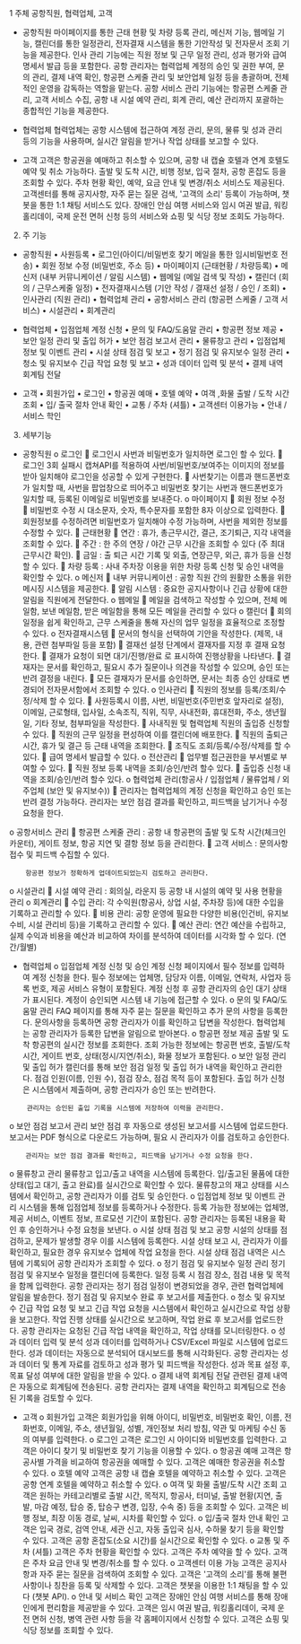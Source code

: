 1 주체
  공항직원, 협력업체, 고객
 - 공항직원
	마이페이지를 통한 근태 현황 및 차량 등록 관리, 메신저 기능, 	웹메일 기능, 캘린더를 통한 일정관리, 전자결재 시스템을 통한 	기안작성 및 전자문서 조회 기능을 제공한다.
	인사 관리 기능에는 직원 정보 및 근무 일정 관리, 성과 평가와 	급여 명세서 발급 등을 포함한다.
	공항 관리자는 협력업체 계정의 승인 및 권한 부여, 문의 관리, 	결제 내역 확인, 항공편 스케줄 관리 및 보안업체 일정 등을 	총괄하며, 전체적인 운영을 감독하는 역할을 맡는다.
	공항 서비스 관리 기능에는 항공편 스케줄 관리, 고객 서비스 	수집, 공항 내 시설 예약 관리, 회계 관리, 예산 관리까지 	포괄하는 종합적인 기능을 제공한다.
     
 - 협력업체
	협력업체는 공항 시스템에 접근하여 계정 관리, 문의, 물류 및 	성과 관리 등의 기능을 사용하며, 실시간 알림을 받거나 작업 	상태를 보고할 수 있다.


 - 고객
	고객은 항공권을 예매하고 취소할 수 있으며, 공항 내 캡슐 	호텔과 연계 호텔도 예약 및 취소 가능하다. 
	출발 및 도착 시간, 비행 정보, 입국 절차, 공항 혼잡도 등을 	조회할 수 있다. 
	주차 현황 확인, 예약, 요금 안내 및 변경/취소 서비스도 	제공된다. 
	고객센터를 통해 공지사항, 자주 묻는 질문 검색, '고객의 소리' 	등록이 가능하며, 챗봇을 통한 1:1 채팅 서비스도 있다. 
	장애인 안심 여행 서비스와 임시 여권 발급, 워킹홀리데이, 국제 	운전 면허 신청 등의 서비스와 쇼핑 및 식당 정보 조회도 	가능하다.

   
2. 주 기능
 - 공항직원
	•  사원등록
	•  로그인(아이디/비밀번호 찾기 메일을 통한 임시비밀번호 전송)
	•  회원 정보 수정 (비밀번호, 주소 등)
	•  마이페이지 (근태현황 / 차량등록)
	•  메신저 (내부 커뮤니케이션 / 알림 시스템)
	•  웹메일 (메일 검색 및 작성)
	•  캘린더 (회의 / 근무스케줄 일정)
	•  전자결재시스템 (기안 작성 / 결재선 설정 / 승인 / 조회)
	•  인사관리 (직원 관리)
	•  협력업체 관리
	•  공항서비스 관리 (항공편 스케줄 / 고객 서비스)
	•  시설관리
	•  회계관리

     
 - 협력업체
	•  입점업체 계정 신청
	•  문의 및 FAQ/도움말 관리
	•  항공편 정보 제공
	•  보안 일정 관리 및 출입 허가
	•  보안 점검 보고서 관리
	•  물류창고 관리
	•  입점업체 정보 및 이벤트 관리
	•  시설 상태 점검 및 보고
	•  정기 점검 및 유지보수 일정 관리
	•  청소 및 유지보수 긴급 작업 요청 및 보고
	•  성과 데이터 입력 및 분석
	•  결제 내역 회계팀 전달
	

 - 고객
    •  회원가입
    •  로그인
    •  항공권 예매
    •  호텔 예약
    •  여객 ,화물 출발 / 도착 시간 조회
    •  입/ 출국 절차 안내 확인
    •  교통 / 주차 (셔틀)
    •  고객센터 이용가능
    •  안내 / 서비스 학인
     
3. 세부기능
 - 공항직원
  o  로그인 
	  로그인시 사번과 비밀번호가 일치하면 로그인 할 수 있다.
	  로그인 3회 실패시 캡쳐API를 적용하여 사번/비밀번호/보여주는 이미지의 정보를 받아 일치해야 로그인을 성공할 수 있게 구현한다.
	  사번찾기는 이름과 핸드폰번호가 일치할 때, 사번을 팝업창으로 띄어주고 비밀번호 찾기는 사번과 핸드폰번호가 일치할 때, 등록된 이메일로 비밀번호를 보내준다.
  o  마이페이지 
	  회원 정보 수정 
	  비밀번호 수정 시 대소문자, 숫자, 특수문자를 포함한 8자 이상으로 입력한다.
	  회원정보를 수정하려면 비밀번호가 일치해야 수정 가능하며, 사번을 제외한 정보를 수정할 수 있다.
	  근태현황 
	  연간 : 휴가, 총근무시간, 결근, 조기퇴근, 지각 내역을 조회할 수 있다.
	  주간 : 한 주의 연장 / 야간 근무 시간을 조회할 수 있다 (주 최대근무시간 확인).
	  금일 : 출 퇴근 시간 기록 및 외출, 연장근무, 외근, 휴가 등을 신청할 수 있다.
	  차량 등록 : 사내 주차장 이용을 위한 차량 등록 신청 및 승인 내역을 확인할 수 있다.
	o  메신저 
	  내부 커뮤니케이션 : 공항 직원 간의 원활한 소통을 위한 메시징 시스템을 제공한다.
	  알림 시스템 : 중요한 공지사항이나 긴급 상황에 대한 알림을 직원에게 전달한다.
  o  웹메일 
	  메일을 검색하고 작성할 수 있으며, 전체 메일함, 보낸 메일함, 받은 메일함을 통해 모든 메일을 관리할 수 있다
  o  캘린더 
	  회의 일정을 쉽게 확인하고, 근무 스케줄을 통해 자신의 업무 일정을 효율적으로 조정할 수 있다.
  o  전자결재시스템 
	  문서의 형식을 선택하여 기안을 작성한다. (제목, 내용, 관련 첨부파일 등을 포함)
	  결재선 설정 단계에서 결재자를 지정 후 결재 요청한다.
	  결재가 요청이 되면 대기/진행/완료 로 표시하여 진행상황을 나타낸다.
	  결재자는 문서를 확인하고, 필요시 추가 질문이나 의견을 작성할 수 있으며, 승인 또는 반려 결정을 내린다.
	  모든 결재자가 문서를 승인하면, 문서는 최종 승인 상태로 변경되어 전자문서함에서 조회할 수 있다.
  o  인사관리 
	  직원의 정보를 등록/조회/수정/삭제 할 수 있다. 
	  사원등록시 이름, 사번, 비밀번호(주민번호 앞자리로 설정), 이메일, 근로형태, 입사일, 소속조직, 직위, 직무, 사내전화, 휴대전화, 주소, 생년월일, 기타 정보, 첨부파일을 작성한다.
	  사내직원 및 협력업체 직원의 출입증 신청할 수 있다.
	  직원의 근무 일정을 편성하여 이를 캘린더에 배포한다.
	  직원의 출퇴근 시간, 휴가 및 결근 등 근태 내역을 조회한다.
	  조직도 조회/등록/수정/삭제를 할 수 있다.
	  급여 명세서 발급할 수 있다.
  o  전산관리 
	  업무별 접근권한을 부서별로 부여할 수 있다.
	  직원 정보 등록 내역을 조회/승인/반려 할수 있다.
	  출입증 신청 내역을 조회/승인/반려 할수 있다.
  o  협력업체 관리(항공사 / 입점업체 / 물류업체 / 외주업체 (보안 및 유지보수)) 
	 	관리자는 협력업체의 계정 신청을 확인하고 승인 또는 반려 결정 가능하다.
		관리자는 보안 점검 결과를 확인하고, 피드백을 남기거나 수정 요청을 한다.

  o  공항서비스 관리 
	  항공편 스케줄 관리 : 공항 내 항공편의 출발 및 도착 시간(체크인카운터), 게이트 정보, 항공 지연 및 결항 정보 등을 관리한다.
	  고객 서비스 : 문의사항 접수 및 피드백 수집할 수 있다.
	
		항공편 정보가 정확하게 업데이트되었는지 검토하고 관리한다.
  o  시설관리 
	  시설 예약 관리 : 회의실, 라운지 등 공항 내 시설의 예약 및 사용 현황을 관리
  o  회계관리 
	  수입 관리: 각 수익원(항공사, 상업 시설, 주차장 등)에 대한 수입을 기록하고 관리할 수 있다.
	  비용 관리: 공항 운영에 필요한 다양한 비용(인건비, 유지보수비, 시설 관리비 등)을 기록하고 관리할 수 있다.
	  예산 관리: 연간 예산을 수립하고, 실제 수익과 비용을 예산과 비교하여 차이를 분석하여 데이터를 시각화 할 수 있다. (연간/월별)

     
 - 협력업체
  o  입점업체 계정 신청 및 승인
		계정 신청 페이지에서 필수 정보를 입력하여 계정 신청을 한다.
		필수 정보에는 업체명, 담당자 이름, 이메일, 연락처, 사업자 등록 번호, 제공 서비스 유형이 포함된다.
		계정 신청 후 공항 관리자의 승인 대기 상태가 표시된다.
		계정이 승인되면 시스템 내 기능에 접근할 수 있다.
  o  문의 및 FAQ/도움말 관리
		FAQ 페이지를 통해 자주 묻는 질문을 확인하고 추가 문의 사항을 등록한다.
		문의사항을 등록하면 공항 관리자가 이를 확인하고 답변을 작성한다.
		협력업체는 공항 관리자가 등록한 답변을 알림으로 받아본다.
 o  항공편 정보 제공
		출발 및 도착 항공편의 실시간 정보를 조회한다.
		조회 가능한 정보에는 항공편 번호, 출발/도착 시간, 게이트 번호, 상태(정시/지연/취소), 화물 정보가 포함된다.
 o  보안 일정 관리 및 출입 허가
		캘린더를 통해 보안 점검 일정 및 출입 허가 내역을 확인하고 관리한다.
		점검 인원(이름, 인원 수), 점검 장소, 점검 목적 등이 포함된다.
		출입 허가 신청은 시스템에서 제출하며, 공항 관리자가 승인 또는 반려한다.
		
		
		관리자는 승인된 출입 기록을 시스템에 저장하여 이력을 관리한다.
		
 o  보안 점검 보고서 관리
		보안 점검 후 자동으로 생성된 보고서를 시스템에 업로드한다.
		보고서는 PDF 형식으로 다운로드 가능하며, 필요 시 관리자가 이를 검토하고 승인한다.
		
	
		관리자는 보안 점검 결과를 확인하고, 피드백을 남기거나 수정 요청을 한다.
		
 o  물류창고 관리
		물류창고 입고/출고 내역을 시스템에 등록한다.
		입/출고된 물품에 대한 상태(입고 대기, 출고 완료)를 실시간으로 확인할 수 있다.
		물류창고의 재고 상태를 시스템에서 확인하고, 공항 관리자가 이를 검토 및 승인한다.
 o  입점업체 정보 및 이벤트 관리
		시스템을 통해 입점업체 정보를 등록하거나 수정한다.
		등록 가능한 정보에는 업체명, 제공 서비스, 이벤트 정보, 프로모션 기간이 포함된다.
		공항 관리자는 등록된 내용을 확인 후 승인하거나 수정 요청을 보낸다.
 o  시설 상태 점검 및 보고
		공항 시설의 상태를 점검하고, 문제가 발생할 경우 이를 시스템에 등록한다.
		시설 상태 보고 시, 관리자가 이를 확인하고, 필요한 경우 유지보수 업체에 작업 요청을 한다.
		시설 상태 점검 내역은 시스템에 기록되어 공항 관리자가 조회할 수 있다.
 o  정기 점검 및 유지보수 일정 관리
		정기 점검 및 유지보수 일정을 캘린더에 등록한다.
		일정 등록 시 점검 장소, 점검 내용 및 목적을 함께 입력한다.
		공항 관리자는 정기 점검 일정이 변경되었을 경우, 관련 협력업체에 알림을 발송한다.
		정기 점검 및 유지보수 완료 후 보고서를 제출한다.
 o  청소 및 유지보수 긴급 작업 요청 및 보고
		긴급 작업 요청을 시스템에서 확인하고 실시간으로 작업 상황을 보고한다.
		작업 진행 상태를 실시간으로 보고하며, 작업 완료 후 보고서를 업로드한다.
		공항 관리자는 요청된 긴급 작업 내역을 확인하고, 작업 상태를 모니터링한다.
 o  성과 데이터 입력 및 분석
		성과 데이터를 입력하거나 CSV/Excel 파일로 시스템에 업로드한다.
		성과 데이터는 자동으로 분석되어 대시보드를 통해 시각화된다.
		공항 관리자는 성과 데이터 및 통계 자료를 검토하고 성과 평가 및 피드백을 작성한다.
		성과 목표 설정 후, 목표 달성 여부에 대한 알림을 받을 수 있다.
 o  결제 내역 회계팀 전달
		관련된 결제 내역은 자동으로 회계팀에 전송된다.
		공항 관리자는 결제 내역을 확인하고 회계팀으로 전송된 기록을 검토할 수 있다.

 - 고객
  o  회원가입
		고객은 회원가입을 위해 아이디, 비밀번호, 비밀번호 확인, 이름, 전화번호, 이메일, 주소, 생년월일, 성별, 개인정보 처리 방침, 약관 및 마케팅 수신 동의 여부를 입력한다.
  o  로그인
		고객은 로그인 시 아이디와 비밀번호를 입력한다.
		고객은 아이디 찾기 및 비밀번호 찾기 기능을 이용할 수 있다.
  o  항공권 예매
		고객은 항공사별 가격을 비교하여 항공권을 예매할 수 있다.
		고객은 예매한 항공권을 취소할 수 있다.
  o  호텔 예약
		고객은 공항 내 캡슐 호텔을 예약하고 취소할 수 있다.
		고객은 공항 연계 호텔을 예약하고 취소할 수 있다.
  o  여객 및 화물 출발/도착 시간 조회
		고객은 원하는 카테고리별로 출발 시간, 목적지, 항공사, 터미널, 출발 현황(지연, 출발, 마감 예정, 탑승 중, 탑승구 변경, 입장, 수속 중) 등을 조회할 수 있다.
		고객은 비행 정보, 최장 이동 경로, 날씨, 시차를 확인할 수 있다.
  o  입/출국 절차 안내 확인
		고객은 입국 경로, 검역 안내, 세관 신고, 자동 출입국 심사, 수하물 찾기 등을 확인할 수 있다.
		고객은 공항 혼잡도(소요 시간)를 실시간으로 확인할 수 있다.
  o  교통 및 주차 (셔틀)
		고객은 주차 현황을 확인할 수 있다.
		고객은 주차 예약을 할 수 있다.
		고객은 주차 요금 안내 및 변경/취소를 할 수 있다.
  o  고객센터 이용 가능
		고객은 공지사항과 자주 묻는 질문을 검색하여 조회할 수 있다.
		고객은 '고객의 소리'를 통해 불편 사항이나 칭찬을 등록 및 삭제할 수 있다.
		고객은 챗봇을 이용한 1:1 채팅을 할 수 있다 (챗봇 API).
  o  안내 및 서비스 확인
		고객은 장애인 안심 여행 서비스를 통해 장애인에게 편리함을 제공받을 수 있다.
		고객은 임시 여권 발급, 워킹홀리데이, 국제 운전 면허 신청, 병역 관련 사항 등을 각 홈페이지에서 신청할 수 있다.
		고객은 쇼핑 및 식당 정보를 조회할 수 있다.
